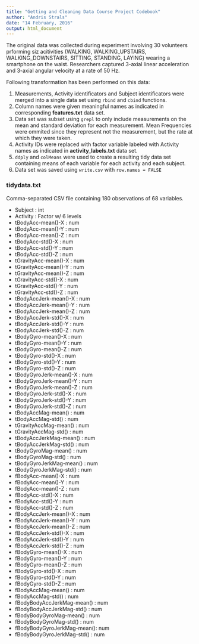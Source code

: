 ```yaml
---
title: "Getting and Cleaning Data Course Project Codebook"
author: "Andris Strals"
date: "14 February, 2016"
output: html_document
---
```


The original data was collected during experiment involving 30 volunteers prforming siz acitivities (WALKING, WALKING_UPSTAIRS, WALKING_DOWNSTAIRS, SITTING, STANDING, LAYING) wearing a smartphone on the waist. Researchers captured 3-axial linear acceleration and 3-axial angular velocity at a rate of 50 Hz.

Following transformation has been performed on this data:

1. Measurements, Activity identificators and Subject identificators were merged into a single data set using `rbind` and `cbind` functions.
2. Column names were given meaningful names as indicated in corresponding **features.txt** data set.
3. Data set was subset using `grepl` to only include measurements on the mean and standard deviation for each measurement. Mean Frequencies were ommited since they represent not the measurement, but the rate at which they were taken.
4. Activity IDs were replaced with factor variable labeled with Activity names as indicated in **activity_labels.txt** data set.
5. `ddply` and `colMeans` were used to create a resulting tidy data set containing means of each variable for each activity and each subject.
6. Data set was saved using `write.csv` with `row.names = FALSE`

### tidydata.txt
Comma-separated CSV file containing 180 observations of 68 variables.

* Subject                    : int
* Activity                   : Factor w/ 6 levels
* tBodyAcc-mean()-X          : num
* tBodyAcc-mean()-Y          : num
* tBodyAcc-mean()-Z          : num
* tBodyAcc-std()-X           : num
* tBodyAcc-std()-Y           : num
* tBodyAcc-std()-Z           : num
* tGravityAcc-mean()-X       : num
* tGravityAcc-mean()-Y       : num
* tGravityAcc-mean()-Z       : num
* tGravityAcc-std()-X        : num
* tGravityAcc-std()-Y        : num
* tGravityAcc-std()-Z        : num
* tBodyAccJerk-mean()-X      : num
* tBodyAccJerk-mean()-Y      : num
* tBodyAccJerk-mean()-Z      : num
* tBodyAccJerk-std()-X       : num
* tBodyAccJerk-std()-Y       : num
* tBodyAccJerk-std()-Z       : num
* tBodyGyro-mean()-X         : num
* tBodyGyro-mean()-Y         : num
* tBodyGyro-mean()-Z         : num
* tBodyGyro-std()-X          : num
* tBodyGyro-std()-Y          : num
* tBodyGyro-std()-Z          : num
* tBodyGyroJerk-mean()-X     : num
* tBodyGyroJerk-mean()-Y     : num
* tBodyGyroJerk-mean()-Z     : num
* tBodyGyroJerk-std()-X      : num
* tBodyGyroJerk-std()-Y      : num
* tBodyGyroJerk-std()-Z      : num
* tBodyAccMag-mean()         : num
* tBodyAccMag-std()          : num
* tGravityAccMag-mean()      : num
* tGravityAccMag-std()       : num
* tBodyAccJerkMag-mean()     : num
* tBodyAccJerkMag-std()      : num
* tBodyGyroMag-mean()        : num
* tBodyGyroMag-std()         : num
* tBodyGyroJerkMag-mean()    : num
* tBodyGyroJerkMag-std()     : num
* fBodyAcc-mean()-X          : num
* fBodyAcc-mean()-Y          : num
* fBodyAcc-mean()-Z          : num
* fBodyAcc-std()-X           : num
* fBodyAcc-std()-Y           : num
* fBodyAcc-std()-Z           : num
* fBodyAccJerk-mean()-X      : num
* fBodyAccJerk-mean()-Y      : num
* fBodyAccJerk-mean()-Z      : num
* fBodyAccJerk-std()-X       : num
* fBodyAccJerk-std()-Y       : num
* fBodyAccJerk-std()-Z       : num
* fBodyGyro-mean()-X         : num
* fBodyGyro-mean()-Y         : num
* fBodyGyro-mean()-Z         : num
* fBodyGyro-std()-X          : num
* fBodyGyro-std()-Y          : num
* fBodyGyro-std()-Z          : num
* fBodyAccMag-mean()         : num
* fBodyAccMag-std()          : num
* fBodyBodyAccJerkMag-mean() : num
* fBodyBodyAccJerkMag-std()  : num
* fBodyBodyGyroMag-mean()    : num
* fBodyBodyGyroMag-std()     : num
* fBodyBodyGyroJerkMag-mean(): num
* fBodyBodyGyroJerkMag-std() : num